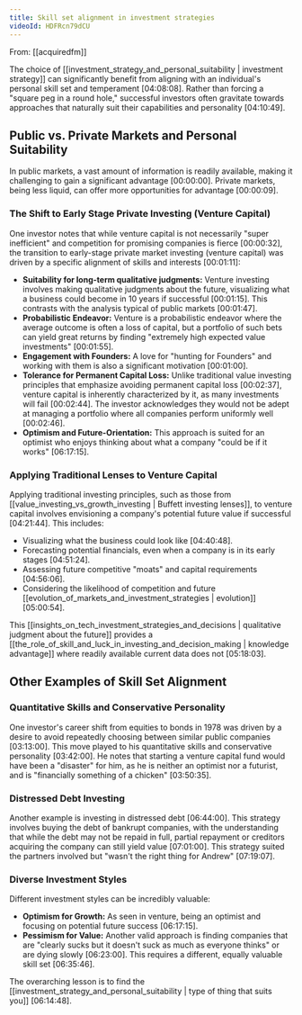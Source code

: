 ```yaml
---
title: Skill set alignment in investment strategies
videoId: HDFRcn79dCU
---
```


From: [[acquiredfm]] <br/> 

The choice of [[investment_strategy_and_personal_suitability | investment strategy]] can significantly benefit from aligning with an individual's personal skill set and temperament <a class="yt-timestamp" data-t="04:08:08">[04:08:08]</a>. Rather than forcing a "square peg in a round hole," successful investors often gravitate towards approaches that naturally suit their capabilities and personality <a class="yt-timestamp" data-t="04:10:49">[04:10:49]</a>.

## Public vs. Private Markets and Personal Suitability

In public markets, a vast amount of information is readily available, making it challenging to gain a significant advantage <a class="yt-timestamp" data-t="00:00:00">[00:00:00]</a>. Private markets, being less liquid, can offer more opportunities for advantage <a class="yt-timestamp" data-t="00:00:09">[00:00:09]</a>.

### The Shift to Early Stage Private Investing (Venture Capital)

One investor notes that while venture capital is not necessarily "super inefficient" and competition for promising companies is fierce <a class="yt-timestamp" data-t="00:00:32">[00:00:32]</a>, the transition to early-stage private market investing (venture capital) was driven by a specific alignment of skills and interests <a class="yt-timestamp" data-t="00:01:11">[00:01:11]</a>:
*   **Suitability for long-term qualitative judgments:** Venture investing involves making qualitative judgments about the future, visualizing what a business could become in 10 years if successful <a class="yt-timestamp" data-t="00:01:15">[00:01:15]</a>. This contrasts with the analysis typical of public markets <a class="yt-timestamp" data-t="00:01:47">[00:01:47]</a>.
*   **Probabilistic Endeavor:** Venture is a probabilistic endeavor where the average outcome is often a loss of capital, but a portfolio of such bets can yield great returns by finding "extremely high expected value investments" <a class="yt-timestamp" data-t="00:01:55">[00:01:55]</a>.
*   **Engagement with Founders:** A love for "hunting for Founders" and working with them is also a significant motivation <a class="yt-timestamp" data-t="00:01:00">[00:01:00]</a>.
*   **Tolerance for Permanent Capital Loss:** Unlike traditional value investing principles that emphasize avoiding permanent capital loss <a class="yt-timestamp" data-t="00:02:37">[00:02:37]</a>, venture capital is inherently characterized by it, as many investments will fail <a class="yt-timestamp" data-t="00:02:44">[00:02:44]</a>. The investor acknowledges they would not be adept at managing a portfolio where all companies perform uniformly well <a class="yt-timestamp" data-t="00:02:46">[00:02:46]</a>.
*   **Optimism and Future-Orientation:** This approach is suited for an optimist who enjoys thinking about what a company "could be if it works" <a class="yt-timestamp" data-t="06:17:15">[06:17:15]</a>.

### Applying Traditional Lenses to Venture Capital
Applying traditional investing principles, such as those from [[value_investing_vs_growth_investing | Buffett investing lenses]], to venture capital involves envisioning a company's potential future value if successful <a class="yt-timestamp" data-t="04:21:44">[04:21:44]</a>. This includes:
*   Visualizing what the business could look like <a class="yt-timestamp" data-t="04:40:48">[04:40:48]</a>.
*   Forecasting potential financials, even when a company is in its early stages <a class="yt-timestamp" data-t="04:51:24">[04:51:24]</a>.
*   Assessing future competitive "moats" and capital requirements <a class="yt-timestamp" data-t="04:56:06">[04:56:06]</a>.
*   Considering the likelihood of competition and future [[evolution_of_markets_and_investment_strategies | evolution]] <a class="yt-timestamp" data-t="05:00:54">[05:00:54]</a>.

This [[insights_on_tech_investment_strategies_and_decisions | qualitative judgment about the future]] provides a [[the_role_of_skill_and_luck_in_investing_and_decision_making | knowledge advantage]] where readily available current data does not <a class="yt-timestamp" data-t="05:18:03">[05:18:03]</a>.

## Other Examples of Skill Set Alignment

### Quantitative Skills and Conservative Personality
One investor's career shift from equities to bonds in 1978 was driven by a desire to avoid repeatedly choosing between similar public companies <a class="yt-timestamp" data-t="03:13:00">[03:13:00]</a>. This move played to his quantitative skills and conservative personality <a class="yt-timestamp" data-t="03:42:00">[03:42:00]</a>. He notes that starting a venture capital fund would have been a "disaster" for him, as he is neither an optimist nor a futurist, and is "financially something of a chicken" <a class="yt-timestamp" data-t="03:50:35">[03:50:35]</a>.

### Distressed Debt Investing
Another example is investing in distressed debt <a class="yt-timestamp" data-t="06:44:00">[06:44:00]</a>. This strategy involves buying the debt of bankrupt companies, with the understanding that while the debt may not be repaid in full, partial repayment or creditors acquiring the company can still yield value <a class="yt-timestamp" data-t="07:01:00">[07:01:00]</a>. This strategy suited the partners involved but "wasn't the right thing for Andrew" <a class="yt-timestamp" data-t="07:19:07">[07:19:07]</a>.

### Diverse Investment Styles
Different investment styles can be incredibly valuable:
*   **Optimism for Growth:** As seen in venture, being an optimist and focusing on potential future success <a class="yt-timestamp" data-t="06:17:15">[06:17:15]</a>.
*   **Pessimism for Value:** Another valid approach is finding companies that are "clearly sucks but it doesn't suck as much as everyone thinks" or are dying slowly <a class="yt-timestamp" data-t="06:23:00">[06:23:00]</a>. This requires a different, equally valuable skill set <a class="yt-timestamp" data-t="06:35:46">[06:35:46]</a>.

The overarching lesson is to find the [[investment_strategy_and_personal_suitability | type of thing that suits you]] <a class="yt-timestamp" data-t="06:14:48">[06:14:48]</a>.